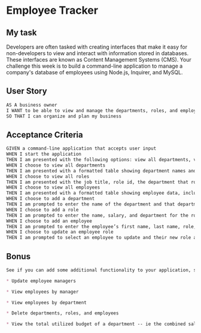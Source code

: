 # Employee Tracker

## My task

Developers are often tasked with creating interfaces that make it easy for non-developers to view and interact with information stored in databases. These interfaces are known as Content Management Systems (CMS). Your challenge this week is to build a command-line application to manage a company's database of employees using Node.js, Inquirer, and MySQL.


## User Story
```md
AS A business owner
I WANT to be able to view and manage the departments, roles, and employees in my company
SO THAT I can organize and plan my business
```

## Acceptance Criteria
```md
GIVEN a command-line application that accepts user input
WHEN I start the application
THEN I am presented with the following options: view all departments, view all roles, view all employees, add a department, add a role, add an employee, and update an employee role
WHEN I choose to view all departments
THEN I am presented with a formatted table showing department names and department ids
WHEN I choose to view all roles
THEN I am presented with the job title, role id, the department that role belongs to, and the salary for that role
WHEN I choose to view all employees
THEN I am presented with a formatted table showing employee data, including employee ids, first names, last names, job titles, departments, salaries, and managers that the employees report to
WHEN I choose to add a department
THEN I am prompted to enter the name of the department and that department is added to the database
WHEN I choose to add a role
THEN I am prompted to enter the name, salary, and department for the role and that role is added to the database
WHEN I choose to add an employee
THEN I am prompted to enter the employee’s first name, last name, role, and manager and that employee is added to the database
WHEN I choose to update an employee role
THEN I am prompted to select an employee to update and their new role and this information is updated in the database 
```

## Bonus
```md
See if you can add some additional functionality to your application, such as the ability to:

* Update employee managers

* View employees by manager

* View employees by department

* Delete departments, roles, and employees

* View the total utilized budget of a department -- ie the combined salaries of all employees in that department
```